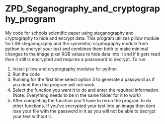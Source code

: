 # ZPD_Seganography_and_cryptography_program
My code for schools scientific paper using steganography and cryptography to hide and encrypt data.
This program utilizes pillow module for LSB steganography and the symmetric cryptography module from python to encrypt your text and combines them both to make minimal changes to the image pixel RGB values to hide data into it and if it gets read then it still is encrypted and requires a poassword to decrypt.
To run:
1. Install pillow and cryptography modules for python
2. Run the code
3. Running for the first time select option 3 to generate a password as if you dont then the program will not work.
4. Select the function you want it to do and enter the required information. (Note: Everything needs to be in the same folder for it to work)
5. After completing the function you'll have to rerun the program to do other functions.
If you've encrypted your text into an image then dont lose your file with the password in it as you will not be able to decrypt your text without it.
